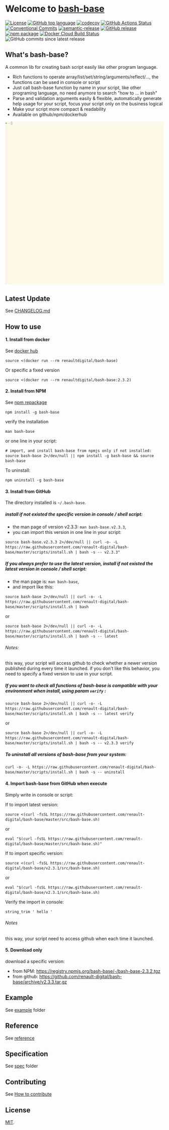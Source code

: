 # Welcome to [bash-base](https://renault-digital.github.io/bash-base)

[![License](https://img.shields.io/github/license/renault-digital/bash-base.svg)](https://github.com/renault-digital/bash-base/blob/master/LICENSE)
[![GitHub top language](https://img.shields.io/github/languages/top/renault-digital/bash-base.svg)](https://github.com/renault-digital/bash-base/search?l=Shell)
[![codecov](https://codecov.io/gh/renault-digital/bash-base/branch/master/graph/badge.svg)](https://codecov.io/gh/renault-digital/bash-base)
[![GitHub Actions Status](https://img.shields.io/github/workflow/status/renault-digital/bash-base/cicd?label=GithubActions)](https://github.com/renault-digital/bash-base/actions)
[![Conventional Commits](https://img.shields.io/badge/Conventional%20Commits-1.0.0-yellow.svg)](https://conventionalcommits.org)
[![semantic-release](https://img.shields.io/badge/%20%20%F0%9F%93%A6%F0%9F%9A%80-semantic--release-e10079.svg)](https://github.com/semantic-release/semantic-release)
[![GitHub release](https://img.shields.io/github/release/renault-digital/bash-base.svg)](https://github.com/renault-digital/bash-base/releases/latest)
[![npm package](https://img.shields.io/npm/v/@renault-digital/bash-base.svg)](https://www.npmjs.com/package/@renault-digital/bash-base)
[![Docker Cloud Build Status](https://img.shields.io/docker/pulls/renaultdigital/bash-base.svg)](https://hub.docker.com/r/renaultdigital/bash-base)
![GitHub commits since latest release](https://img.shields.io/github/commits-since/renault-digital/bash-base/latest)


## What's bash-base?

A common lib for creating bash script easily like other program language.

- Rich functions to operate array/list/set/string/arguments/reflect/..., the functions can be used in console or script
- Just call bash-base function by name in your script, like other programing language, no need anymore to search "how to ... in bash"
- Parse and validation arguments easily & flexible, automatically generate help usage for your script, focus your script only on the business logical
- Make your script more compact & readability
- Available on github/npm/dockerhub

![bash-base.gif](bash-base.gif)

## Latest Update
See [CHANGELOG.md](CHANGELOG.md)


## How to use

#### 1. Install from docker

See [docker hub](https://hub.docker.com/r/renaultdigital/bash-base)

```
source <(docker run --rm renaultdigital/bash-base)
``` 

Or specific a fixed version

```
source <(docker run --rm renaultdigital/bash-base:2.3.2)
```


#### 2. Install from NPM

See [npm repackage](https://www.npmjs.com/package/bash-base)
```
npm install -g bash-base
```

verify the installation
```
man bash-base
```

or one line in your script:
```
# import, and install bash-base from npmjs only if not installed:
source bash-base 2>/dev/null || npm install -g bash-base && source bash-base
```

To uninstall:
```
npm uninstall -g bash-base
```


#### 3. Install from GitHub

The directory installed is `~/.bash-base`.

##### install if not existed the specific version in console / shell script:

- the man page of version v2.3.3:  `man bash-base.v2.3.3`, 
- you can import this version in one line in your script:
```
source bash-base.v2.3.3 2>/dev/null || curl -o- -L https://raw.githubusercontent.com/renault-digital/bash-base/master/scripts/install.sh | bash -s -- v2.3.3"
```


##### If you always prefer to use the latest version, install if not existed the latest version in console / shell script:
- the man page is: `man bash-base`,
- and import like this:
```
source bash-base 2>/dev/null || curl -o- -L https://raw.githubusercontent.com/renault-digital/bash-base/master/scripts/install.sh | bash
```
or
```
source bash-base 2>/dev/null || curl -o- -L https://raw.githubusercontent.com/renault-digital/bash-base/master/scripts/install.sh | bash -s -- latest
```

###### Notes:
this way, your script will access github to check whether a newer version published during every time it launched.
if you don't like this behavior, you need to specify a fixed version to use in your script.


##### If you want to check all functions of bash-base is compatible with your environment when install, using param `verify` :
```
source bash-base 2>/dev/null || curl -o- -L https://raw.githubusercontent.com/renault-digital/bash-base/master/scripts/install.sh | bash -s -- latest verify
```
or
```
source bash-base 2>/dev/null || curl -o- -L https://raw.githubusercontent.com/renault-digital/bash-base/master/scripts/install.sh | bash -s -- v2.3.3 verify
```

##### To uninstall all versions of bash-base from your system:
```
curl -o- -L https://raw.githubusercontent.com/renault-digital/bash-base/master/scripts/install.sh | bash -s -- uninstall
```


#### 4. Import bash-base from GitHub when execute

Simply write in console or script:

If to import latest version:
```
source <(curl -fsSL https://raw.githubusercontent.com/renault-digital/bash-base/master/src/bash-base.sh)
```
or
```
eval "$(curl -fsSL https://raw.githubusercontent.com/renault-digital/bash-base/master/src/bash-base.sh)"
```

If to import specific version:
```
source <(curl -fsSL https://raw.githubusercontent.com/renault-digital/bash-base/v2.3.1/src/bash-base.sh)
```
or
```
eval "$(curl -fsSL https://raw.githubusercontent.com/renault-digital/bash-base/v2.3.1/src/bash-base.sh)
```

Verify the import in console:
```
string_trim ' hello '
```

###### Notes
this way, your script need to access github when each time it launched.


#### 5. Download only

download a specific version:

- from NPM: https://registry.npmjs.org/bash-base/-/bash-base-2.3.2.tgz
- from github: https://github.com/renault-digital/bash-base/archive/v2.3.3.tar.gz

## Example
See [example](example) folder

## Reference
See [reference](docs/references.md)

## Specification
See [spec](spec) folder

## Contributing
See [How to contribute](CONTRIBUTING.md)

## License
[MIT](https://opensource.org/licenses/MIT).
